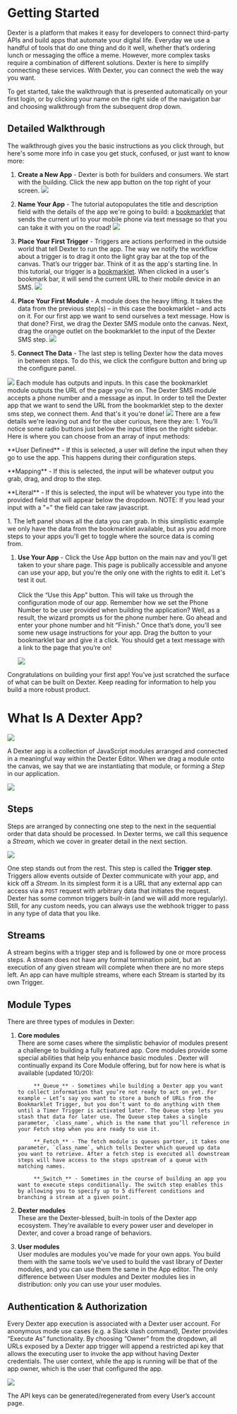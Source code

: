 # Getting Started

Dexter is a platform that makes it easy for developers to connect third-party APIs and build apps that automate your digital life. Everyday we use a handful of tools that do one thing and do it well, whether that’s ordering lunch or messaging the office a meme. However, more complex tasks require a combination of different solutions. Dexter is here to simplify connecting these services. With Dexter, you can connect the web the way you want.

To get started, take the walkthrough that is presented automatically on your first login, or by clicking your name on the right side of the navigation bar and choosing walkthrough from the subsequent drop down. 

## Detailed Walkthrough

The walkthrough gives you the basic instructions as you click through, but here's some more info in case you get stuck, confused, or just want to know more: 

1. **Create a New App** - Dexter is both for builders and consumers. We start with the building. Click the new app button on the top right of your screen. <img src="/images/screenshots/01-rounded.png" class="image-shadow">  

1. **Name Your App** - The tutorial autopopulates the title and description field with the details of the app we're going to build: a <a href="http://www.google.com/search?q=define:bookmarklet" target="_blank">bookmarklet</a> that sends the current url to your mobile phone via text message so that you can take it with you on the road! <img src="/images/screenshots/02-rounded.png" class="image-shadow">  

1. **Place Your First Trigger** - Triggers are actions performed in the outside world that tell Dexter to run the app. The way we notify the workflow about a trigger is to drag it onto the light gray bar at the top of the canvas. That’s our trigger bar. Think of it as the app's starting line. In this tutorial, our trigger is a <a href="http://www.google.com/search?q=define:bookmarklet" target="_blank">bookmarklet</a>. When clicked in a user's bookmark bar, it will send the current URL to their mobile device in an SMS. <img src="/images/screenshots/03-rounded.png" class="image-shadow">  

1. **Place Your First Module** - A module does the heavy lifting. It takes the data from the previous step(s) – in this case the bookmarklet – and acts on it. For our first app we want to send ourselves a text message. How is that done? First, we drag the Dexter SMS module onto the canvas. Next, drag the orange outlet on the bookmarklet to the input of the Dexter SMS step. <img src="/images/screenshots/04-rounded.png" class="image-shadow">  

1. **Connect The Data** - The last step is telling Dexter how the data moves in between steps. To do this, we click the configure button and bring up the configure panel. 
  <img src="/images/screenshots/05-rounded.png" class="image-shadow">  
  Each module has outputs and inputs. In this case the bookmarklet module outputs the URL of the page you're on. The Dexter SMS module accepts a phone number and a message as input. In order to tell the Dexter app that we want to send the URL from the bookmarklet step to the dexter sms step, we connect them. And that's it you're done! 
  <img src="/images/screenshots/07-rounded-v2.png" class="image-shadow">  
  There are a few details we're leaving out and for the uber curious, here they are: 
  1. You’ll notice some radio buttons just below the input titles on the right sidebar. Here is where you can choose from an array of input methods: 
    	  <p>**User Defined** - If this is selected, a user will define the input when they go to use the app. This happens during their configuration steps.</p>
    	  <p>**Mapping** - If this is selected, the input will be whatever output you grab, drag, and drop to the step. </p> 
          <p>**Literal** - If this is selected, the input will be whatever you type into the provided field that will appear below the dropdown. NOTE: If you lead your input with a "=" the field can take raw javascript.</p>
  1. The left panel shows all the data you can grab. In this simplistic example we only have the data from the bookmarklet available, but as you add more steps to your apps you'll get to toggle where the source data is coming from. 
  
1. **Use Your App** - Click the Use App button on the main nav and you'll get taken to your share page. This page is publically accessible and anyone can use your app, but you're the only one with the rights to edit it. Let's test it out. </br></br>Click the “Use this App” button. This will take us through the configuration mode of our app. Remember how we set the Phone Number to be user provided when building the application? Well, as a result, the wizard prompts us for the phone number here. Go ahead and enter your phone number and hit “Finish.” Once that’s done, you’ll see some new usage instructions for your app. Drag the button to your bookmarklet bar and give it a click. You should get a text message with a link to the page that you’re on! 
  
    <img src="/images/screenshots/11-rounded.png" class="image-shadow">  

Congratulations on building your first app! You’ve just scratched the surface of what can be built on Dexter. Keep reading for information to help you build a more robust product. 

# What Is A Dexter App?

<img src="/images/illustrations/illustrated-editor.png" class="image-shadow">

A Dexter app is a collection of JavaScript modules arranged and connected in a meaningful way within the Dexter Editor. When we drag a module onto the canvas, we say that we are instantiating that module, or forming a *Step* in our application.

<img src="/images/illustrations/module-v-step.png">


## Steps

Steps are arranged by connecting one step to the next in the sequential order that data should be processed. In Dexter terms, we call this sequence a *Stream*, which we cover in greater detail in the next section.

<img src="/images/illustrations/stream-illustration.png" class="image-shadow">

One step stands out from the rest. This step is called the **Trigger step**. Triggers allow events outside of Dexter communicate with your app, and kick off a *Stream*. In its simplest form it is a URL that any external app can access via a `POST` request with arbitrary data that initiates the request. Dexter has some common triggers built-in (and we will add more regularly). Still, for any custom needs, you can always use the webhook trigger to pass in any type of data that you like. 

## Streams

A stream begins with a trigger step and is followed by one or more process steps. A stream does not have any formal termination point, but an execution of any given stream will complete when there are no more steps left. An app can have multiple streams, where each Stream is started by its own Trigger.

## Module Types

There are three types of modules in Dexter:


1. **Core modules** <br/>
   There are some cases where the simplistic behavior of modules present a challenge to building a fully featured app. Core modules provide some special abilities that help you enhance basic modules . Dexter will continually expand its Core Module offering, but for now here is what is available (updated 10/20):  
   
			**_Queue_** - Sometimes while building a Dexter app you want to collect information that you’re not ready to act on yet. For example — Let’s say you want to store a bunch of URLs from the Bookmarklet Trigger, but you don’t want to do anything with them until a Timer Trigger is activated later. The Queue step lets you stash that data for later use. The Queue step takes a single parameter, `class_name`, which is the name that you’ll reference in your Fetch step when you are ready to use it.  
			
			**_Fetch_** - The fetch module is queues partner, it takes one parameter, `class_name`, which tells Dexter which queued up data you want to retrieve. After a fetch step is executed all downstream steps will have access to the steps upstream of a queue with matching names. 
			
			**_Switch_** - Sometimes in the course of building an app you want to execute steps conditionally. The switch step enables this by allowing you to specify up to 5 different conditions and branching a stream at a given point. 

1. **Dexter modules** <br/>
   These are the Dexter-blessed, built-in tools of the Dexter app ecosystem. They're available to every power user and developer in Dexter, and cover a broad range of behaviors.

1. **User modules** <br/>
   User modules are modules you've made for your own apps. You build them with the same tools we've used to build the vast library of Dexter modules, and you can use them the same in the App editor. The only difference between User modules and Dexter modules lies in distribution: only *you* can use your user modules.
   
## Authentication & Authorization

Every Dexter app execution is associated with a Dexter user account. For anonymous mode use cases (e.g. a Slack slash command), Dexter provides “Execute As” functionality. By choosing “Owner” from the dropdown, all URLs exposed by a Dexter app trigger will append a restricted api key that allows the executing user to invoke the app without having Dexter credentials. The user context, while the app is running will be that of the app owner, which is the user that configured the app.

<img src="/images/screenshots/execute-as.png" class="image-shadow">

The API keys can be generated/regenerated from every User’s account page. 
